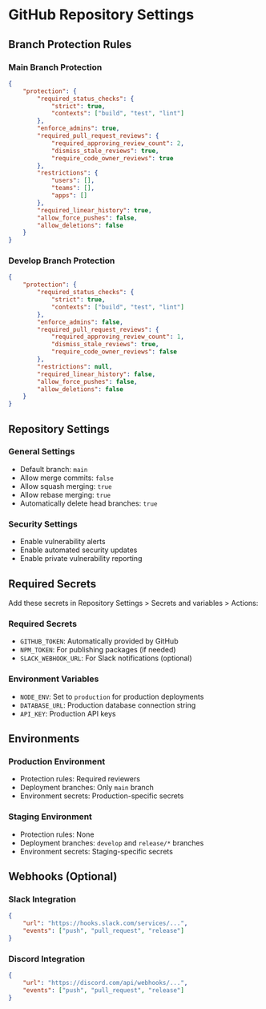 # GitHub Repository Settings

## Branch Protection Rules

### Main Branch Protection

```json
{
    "protection": {
        "required_status_checks": {
            "strict": true,
            "contexts": ["build", "test", "lint"]
        },
        "enforce_admins": true,
        "required_pull_request_reviews": {
            "required_approving_review_count": 2,
            "dismiss_stale_reviews": true,
            "require_code_owner_reviews": true
        },
        "restrictions": {
            "users": [],
            "teams": [],
            "apps": []
        },
        "required_linear_history": true,
        "allow_force_pushes": false,
        "allow_deletions": false
    }
}
```

### Develop Branch Protection

```json
{
    "protection": {
        "required_status_checks": {
            "strict": true,
            "contexts": ["build", "test", "lint"]
        },
        "enforce_admins": false,
        "required_pull_request_reviews": {
            "required_approving_review_count": 1,
            "dismiss_stale_reviews": true,
            "require_code_owner_reviews": false
        },
        "restrictions": null,
        "required_linear_history": false,
        "allow_force_pushes": false,
        "allow_deletions": false
    }
}
```

## Repository Settings

### General Settings

- Default branch: `main`
- Allow merge commits: `false`
- Allow squash merging: `true`
- Allow rebase merging: `true`
- Automatically delete head branches: `true`

### Security Settings

- Enable vulnerability alerts
- Enable automated security updates
- Enable private vulnerability reporting

## Required Secrets

Add these secrets in Repository Settings > Secrets and variables > Actions:

### Required Secrets

- `GITHUB_TOKEN`: Automatically provided by GitHub
- `NPM_TOKEN`: For publishing packages (if needed)
- `SLACK_WEBHOOK_URL`: For Slack notifications (optional)

### Environment Variables

- `NODE_ENV`: Set to `production` for production deployments
- `DATABASE_URL`: Production database connection string
- `API_KEY`: Production API keys

## Environments

### Production Environment

- Protection rules: Required reviewers
- Deployment branches: Only `main` branch
- Environment secrets: Production-specific secrets

### Staging Environment

- Protection rules: None
- Deployment branches: `develop` and `release/*` branches
- Environment secrets: Staging-specific secrets

## Webhooks (Optional)

### Slack Integration

```json
{
    "url": "https://hooks.slack.com/services/...",
    "events": ["push", "pull_request", "release"]
}
```

### Discord Integration

```json
{
    "url": "https://discord.com/api/webhooks/...",
    "events": ["push", "pull_request", "release"]
}
```
